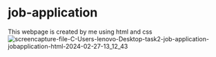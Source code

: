 # job-application
 This webpage is created by me using html and  css
![screencapture-file-C-Users-lenovo-Desktop-task2-job-application-jobapplication-html-2024-02-27-13_12_43](https://github.com/sahuabhisek/job-application/assets/155800734/04fb8fda-1786-4609-ac18-0123a50e22e2)
